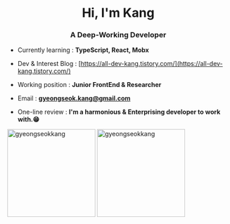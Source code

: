 <h1 align="center">Hi, I'm Kang</h1>
<h3 align="center">A Deep-Working Developer</h3>


- Currently learning : **TypeScript, React, Mobx**

- Dev & Interest Blog : [https://all-dev-kang.tistory.com/](https://all-dev-kang.tistory.com/)

- Working position : **Junior FrontEnd & Researcher**

- Email : **gyeongseok.kang@gmail.com**

- One-line review : **I'm a harmonious & Enterprising developer to work with.😁**

<div style="display=flex;justify-content=center">
  <img align="center" height="200" src="https://github-readme-stats.vercel.app/api?username=gyeongseokkang&show_icons=true&locale=en" alt="gyeongseokkang" />
  <img align="center" height="200" src="https://github-readme-stats.vercel.app/api/top-langs/?username=gyeongseokkang&layout=compact" alt="gyeongseokkang" />
</div>
